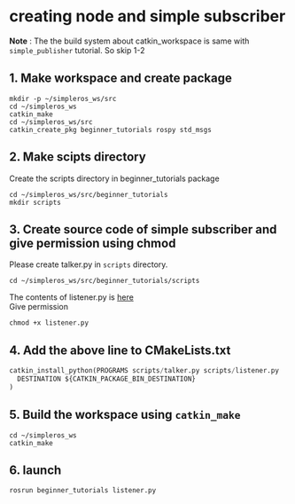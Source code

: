 # creating node and simple subscriber

**Note** : The the build system about catkin_workspace is same with `simple_publisher` tutorial. So skip 1-2
## 1. Make workspace and create package
```
mkdir -p ~/simpleros_ws/src
cd ~/simpleros_ws
catkin_make
cd ~/simpleros_ws/src
catkin_create_pkg beginner_tutorials rospy std_msgs 
```
## 2. Make scipts directory
Create the scripts directory in beginner_tutorials package
```
cd ~/simpleros_ws/src/beginner_tutorials
mkdir scripts
```
## 3. Create source code of simple subscriber and give permission using chmod
Please create talker.py in `scripts` directory.
```
cd ~/simpleros_ws/src/beginner_tutorials/scripts
```
The contents of listener.py is [here](https://github.com/choonghyun-park/ros_basic/blob/main/1.%20Simple%20publisher%20and%20subscriber/listener.py)\
Give permission
```
chmod +x listener.py
```
## 4. Add the above line to CMakeLists.txt
```python
catkin_install_python(PROGRAMS scripts/talker.py scripts/listener.py
  DESTINATION ${CATKIN_PACKAGE_BIN_DESTINATION}
)
```

## 5. Build the workspace using `catkin_make`
```
cd ~/simpleros_ws
catkin_make
```

## 6. launch
```
rosrun beginner_tutorials listener.py
```



